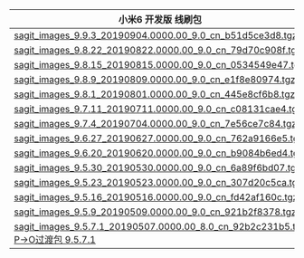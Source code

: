| 小米6  开发版   线刷包|
| ---- | 
| [sagit_images_9.9.3_20190904.0000.00_9.0_cn_b51d5ce3d8.tgz](http://bigota.d.miui.com/9.9.3/sagit_images_9.9.3_20190904.0000.00_9.0_cn_b51d5ce3d8.tgz)   |
| [sagit_images_9.8.22_20190822.0000.00_9.0_cn_79d70c908f.tgz](http://bigota.d.miui.com/9.8.22/sagit_images_9.8.22_20190822.0000.00_9.0_cn_79d70c908f.tgz) 
| [sagit_images_9.8.15_20190815.0000.00_9.0_cn_0534549e47.tgz](http://bigota.d.miui.com/9.8.15/sagit_images_9.8.15_20190815.0000.00_9.0_cn_0534549e47.tgz)   |
| [sagit_images_9.8.9_20190809.0000.00_9.0_cn_e1f8e80974.tgz](http://bigota.d.miui.com/9.8.9/sagit_images_9.8.9_20190809.0000.00_9.0_cn_e1f8e80974.tgz)   |
| [sagit_images_9.8.1_20190801.0000.00_9.0_cn_445e8cf6b8.tgz](http://bigota.d.miui.com/9.8.1/sagit_images_9.8.1_20190801.0000.00_9.0_cn_445e8cf6b8.tgz)   |
| [sagit_images_9.7.11_20190711.0000.00_9.0_cn_c08131cae4.tgz](http://bigota.d.miui.com/9.7.11/sagit_images_9.7.11_20190711.0000.00_9.0_cn_c08131cae4.tgz)   |
| [sagit_images_9.7.4_20190704.0000.00_9.0_cn_7e56ce7c84.tgz](http://bigota.d.miui.com/9.7.4/sagit_images_9.7.4_20190704.0000.00_9.0_cn_7e56ce7c84.tgz)   |
| [sagit_images_9.6.27_20190627.0000.00_9.0_cn_762a9166e5.tgz](http://bigota.d.miui.com/9.6.27/sagit_images_9.6.27_20190627.0000.00_9.0_cn_762a9166e5.tgz)   |
| [sagit_images_9.6.20_20190620.0000.00_9.0_cn_b9084b6ed4.tgz](http://bigota.d.miui.com/9.6.20/sagit_images_9.6.20_20190620.0000.00_9.0_cn_b9084b6ed4.tgz)   |
| [sagit_images_9.5.30_20190530.0000.00_9.0_cn_6a89f6bd07.tgz](http://bigota.d.miui.com/9.5.30/sagit_images_9.5.30_20190530.0000.00_9.0_cn_6a89f6bd07.tgz)    |
| [sagit_images_9.5.23_20190523.0000.00_9.0_cn_307d20c5ca.tgz](http://bigota.d.miui.com/9.5.23/sagit_images_9.5.23_20190523.0000.00_9.0_cn_307d20c5ca.tgz)   |
| [sagit_images_9.5.16_20190516.0000.00_9.0_cn_fd42af160c.tgz](http://bigota.d.miui.com/9.5.16/sagit_images_9.5.16_20190516.0000.00_9.0_cn_fd42af160c.tgz)   |
| [sagit_images_9.5.9_20190509.0000.00_9.0_cn_921b2f8378.tgz](http://bigota.d.miui.com/9.5.9/sagit_images_9.5.9_20190509.0000.00_9.0_cn_921b2f8378.tgz)   |
|[sagit_images_9.5.7.1_20190507.0000.00_8.0_cn_92b2c231b5.tgz  P->O过渡包 9.5.7.1](http://bigota.d.miui.com/9.5.7.1/sagit_images_9.5.7.1_20190507.0000.00_8.0_cn_92b2c231b5.tgz)   |
